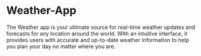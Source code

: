 # Weather-App
The Weather app is your ultimate source for real-time weather updates and forecasts for any location around the world. With an intuitive interface, it provides users with accurate and up-to-date weather information to help you plan your day no matter where you are.
